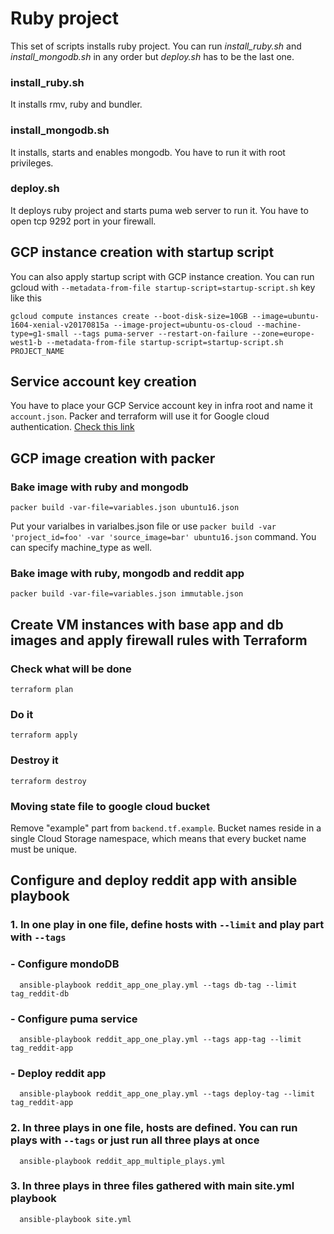# Ruby project

This set of scripts installs ruby project.
You can run *install_ruby.sh* and *install_mongodb.sh* in any order but *deploy.sh* has to be the last one.

### install_ruby.sh
It installs rmv, ruby and bundler.

### install_mongodb.sh
It installs, starts and enables mongodb. You have to run it with root privileges.

### deploy.sh
It deploys ruby project and starts puma web server to run it. You have to open tcp 9292 port in your firewall.


## GCP instance creation with startup script
You can also apply startup script with GCP instance creation. You can run gcloud with `--metadata-from-file startup-script=startup-script.sh` key like this
```
gcloud compute instances create --boot-disk-size=10GB --image=ubuntu-1604-xenial-v20170815a --image-project=ubuntu-os-cloud --machine-type=g1-small --tags puma-server --restart-on-failure --zone=europe-west1-b --metadata-from-file startup-script=startup-script.sh PROJECT_NAME
```

## Service account key creation
You have to place your GCP Service account key in infra root and name it `account.json`. Packer and terraform will use it for Google cloud authentication.
 [Check this link](https://cloud.google.com/iam/docs/creating-managing-service-account-keys)

## GCP image creation with packer
### Bake image with ruby and mongodb
`packer build -var-file=variables.json ubuntu16.json`

Put your varialbes in varialbes.json file or use `packer build -var 'project_id=foo' -var 'source_image=bar' ubuntu16.json` command.
You can specify machine_type as well.

### Bake image with ruby, mongodb and reddit app
`packer build -var-file=variables.json immutable.json`

## Create VM instances with base app and db images and apply firewall rules with Terraform
### Check what will be done
`terraform plan`
### Do it
`terraform apply`
### Destroy it
`terraform destroy`

### Moving state file to google cloud bucket
Remove "example" part from `backend.tf.example`. Bucket names reside in a single Cloud Storage namespace, which means that every bucket name must be unique.

## Configure and deploy reddit app with ansible playbook
### 1. In one play in one file, define hosts with `--limit` and play part with `--tags`
###   - Configure mondoDB
      ansible-playbook reddit_app_one_play.yml --tags db-tag --limit tag_reddit-db
###   - Configure puma service
      ansible-playbook reddit_app_one_play.yml --tags app-tag --limit tag_reddit-app
###   - Deploy reddit app
      ansible-playbook reddit_app_one_play.yml --tags deploy-tag --limit tag_reddit-app
### 2. In three plays in one file, hosts are defined. You can run plays with `--tags` or just run all three plays at once
      ansible-playbook reddit_app_multiple_plays.yml
### 3. In three plays in three files gathered with main site.yml playbook
      ansible-playbook site.yml 
